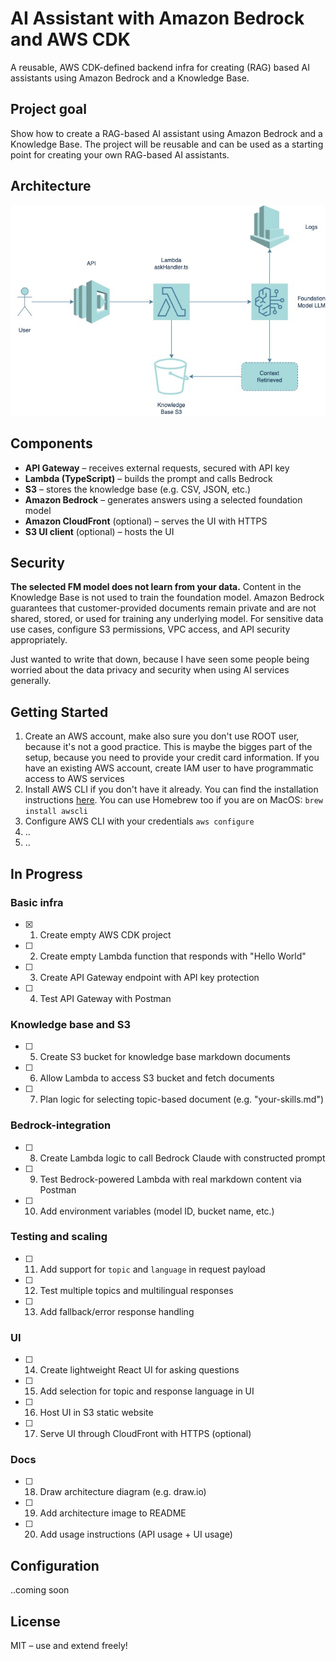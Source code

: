 # AI Assistant with Amazon Bedrock and AWS CDK

A reusable, AWS CDK-defined backend infra for creating (RAG) based AI assistants using Amazon Bedrock and a Knowledge Base.

## Project goal

Show how to create a RAG-based AI assistant using Amazon Bedrock and a Knowledge Base. The project will be reusable and can be used as a starting point for creating your own RAG-based AI assistants.

## Architecture

![Arkkitehtuurikuva](./docs/idea-bedrock-rag-agent-cdk.jpg)

## Components

- **API Gateway** – receives external requests, secured with API key
- **Lambda (TypeScript)** – builds the prompt and calls Bedrock
- **S3** – stores the knowledge base (e.g. CSV, JSON, etc.) 
- **Amazon Bedrock** – generates answers using a selected foundation model
- **Amazon CloudFront** (optional) – serves the UI with HTTPS
- **S3 UI client** (optional) – hosts the UI

## Security

**The selected FM model does not learn from your data.** Content in the Knowledge Base is not used to train the foundation model. Amazon Bedrock guarantees that customer-provided documents remain private and are not shared, stored, or used for training any underlying model. For sensitive data use cases, configure S3 permissions, VPC access, and API security appropriately.

Just wanted to write that down, because I have seen some people being worried about the data privacy and security when using AI services generally.

## Getting Started

1. Create an AWS account, make also sure you don't use ROOT user, because it's not a good practice. This is maybe the bigges part of the setup, because you need to provide your credit card information. If you have an existing AWS account, create IAM user to have programmatic access to AWS services
2. Install AWS CLI if you don't have it already. You can find the installation instructions [here](https://docs.aws.amazon.com/cli/latest/userguide/getting-started-install.html). You can use Homebrew too if you are on MacOS: ```brew install awscli```
3. Configure AWS CLI with your credentials ```aws configure``` 
4. ..
5. ..

## In Progress

### Basic infra

- [x] 1. Create empty AWS CDK project
- [ ] 2. Create empty Lambda function that responds with "Hello World"
- [ ] 3. Create API Gateway endpoint with API key protection
- [ ] 4. Test API Gateway with Postman

### Knowledge base and S3

- [ ] 5. Create S3 bucket for knowledge base markdown documents
- [ ] 6. Allow Lambda to access S3 bucket and fetch documents
- [ ] 7. Plan logic for selecting topic-based document (e.g. "your-skills.md")

### Bedrock-integration

- [ ] 8. Create Lambda logic to call Bedrock Claude with constructed prompt
- [ ] 9. Test Bedrock-powered Lambda with real markdown content via Postman
- [ ] 10. Add environment variables (model ID, bucket name, etc.)

### Testing and scaling

- [ ] 11. Add support for `topic` and `language` in request payload
- [ ] 12. Test multiple topics and multilingual responses
- [ ] 13. Add fallback/error response handling

### UI

- [ ] 14. Create lightweight React UI for asking questions
- [ ] 15. Add selection for topic and response language in UI
- [ ] 16. Host UI in S3 static website
- [ ] 17. Serve UI through CloudFront with HTTPS (optional)

### Docs

- [ ] 18. Draw architecture diagram (e.g. draw.io)
- [ ] 19. Add architecture image to README
- [ ] 20. Add usage instructions (API usage + UI usage)



## Configuration

..coming soon

## License

MIT – use and extend freely!